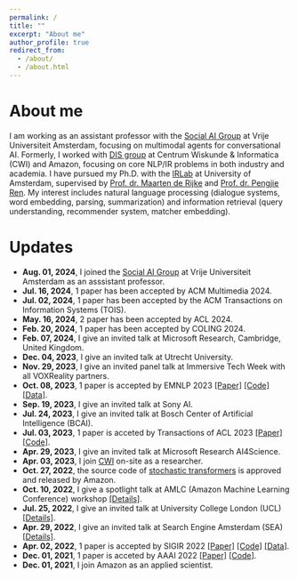 ```yaml
---
permalink: /
title: ""
excerpt: "About me"
author_profile: true
redirect_from: 
  - /about/
  - /about.html
---
```


About me
======
I am working as an assistant professor with the [Social AI Group](https://socialai.nl/) at Vrije Universiteit Amsterdam, focusing on multimodal agents for conversational AI. 
Formerly, I worked with [DIS group](https://www.dis.cwi.nl/) at Centrum Wiskunde & Informatica (CWI) and Amazon, focusing on core NLP/IR problems in both industry and academia.
I have pursued my Ph.D. with the [IRLab](https://irlab.science.uva.nl/) at University of Amsterdam, supervised by [Prof. dr. Maarten de Rijke](https://staff.fnwi.uva.nl/m.derijke/) and
[Prof. dr. Pengjie Ren](https://pengjieren.github.io/). 
My interest includes natural language processing (dialogue systems, word embedding,
parsing, summarization) and information retrieval (query understanding, recommender system, matcher
embedding).

Updates
======
- **Aug. 01, 2024**, I joined the [Social AI Group](https://socialai.nl/) at Vrije Universiteit Amsterdam as an asssistant professor.
- **Jul. 16, 2024**, 1 paper has been accepted by ACM Multimedia 2024.
- **Jul. 02, 2024**, 1 paper has been accepted by the ACM Transactions on Information Systems (TOIS).
- **May. 16, 2024**, 2 paper has been accepted by ACL 2024.
- **Feb. 20, 2024**, 1 paper has been accepted by COLING 2024.
- **Feb. 07, 2024**, I give an invited talk at Microsoft Research, Cambridge, United Kingdom.
- **Dec. 04, 2023**, I give an invited talk at Utrecht University.
- **Nov. 29, 2023**, I give an invited panel talk at Immersive Tech Week with all VOXReality partners.
- **Oct. 08, 2023**, 1 paper is accepted by EMNLP 2023 [[Paper]](TBA) [[Code]](TBA) [[Data]](TBA).
- **Sep. 19, 2023**, I give an invited talk at Sony AI.
- **Jul. 24, 2023**, I give an invited talk at Bosch Center of Artificial Intelligence (BCAI).
- **Jul. 03, 2023**, 1 paper is acceted by Transactions of ACL 2023 [[Paper]](https://arxiv.org/pdf/2307.06703.pdf) [[Code]](https://github.com/dengwentao99/ICAST). 
- **Apr. 29, 2023**, I give an invited talk at Microsoft Research AI4Science.
- **Apr. 03, 2023**, I join [CWI](https://www.dis.cwi.nl/people/) on-site as a researcher.
- **Oct. 27, 2022**, the source code of [stochastic transformers](https://github.com/amzn/sto-transformer) is approved and released by Amazon.
- **Oct. 10, 2022**, I give a spotlight talk at AMLC (Amazon Machine Learning Conference) workshop [[Details]](talks/2022-10-14-amlc2022).
- **Jul. 25, 2022**, I give an invited talk at University College London (UCL) [[Details]](talks/2022-07-06-ucl2022).
- **Apr. 29, 2022**, I give an invited talk at Search Engine Amsterdam (SEA) [[Details]](talks/2022-04-29-sea2022).
- **Apr. 02, 2022**, 1 paper is accepted by SIGIR 2022 [[Paper]](https://arxiv.org/pdf/2109.00430.pdf) [[Code]](https://github.com/yanguojun123/Medical-Dialogue) [[Data]](https://github.com/yanguojun123/Medical-Dialogue/tree/main/data).
- **Dec. 01, 2021**, 1 paper is acceted by AAAI 2022 [[Paper]](https://arxiv.org/pdf/2112.13776.pdf) [[Code]](https://github.com/amzn/sto-transformer). 
- **Dec. 01, 2021**, I join Amazon as an applied scientist.
